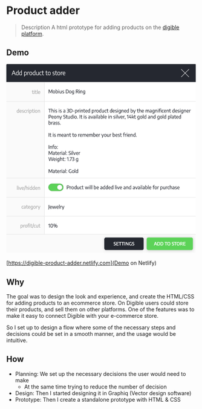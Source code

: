 # Product adder

> Description
> A html prototype for adding products on the [digible platform](https://www.digible.net).

## Demo

<img src="https://raw.githubusercontent.com/johann1301h/productAdder/master/Screenshot.png" alt="Screenshot" width="501px" title="This  is just a screenshot, click the demo link to see it in action." />

[https://digible-product-adder.netlify.com](Demo on Netlify)

## Why

The goal was to design the look and experience, and create the HTML/CSS for adding products to an ecommerce store. 
On Digible users could store their products, and sell them on other platforms. 
One of the features was to make it easy to connect Digible with your e-commerce store.

So I set up to design a flow where some of the necessary steps and decisions could be set in a smooth manner, and the usage would be intuitive.

## How

* Planning: We set up the necessary decisions the user would need to make
  * At the same time trying to reduce the number of decision
* Design: Then I started designing it in Graphiq (Vector design software)
* Prototype: Then I create a standalone prototype with HTML & CSS
